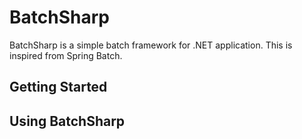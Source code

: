 # BatchSharp

BatchSharp is a simple batch framework for .NET application.
This is inspired from Spring Batch.

## Getting Started

## Using BatchSharp
